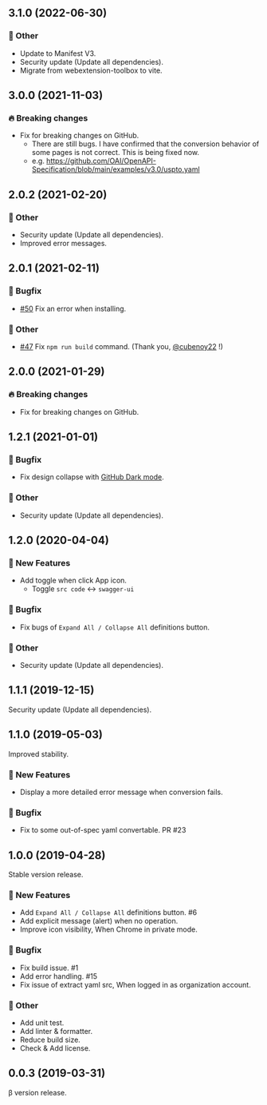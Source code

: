 ## 3.1.0 (2022-06-30)

### :hammer: Other

- Update to Manifest V3.
- Security update (Update all dependencies).
- Migrate from webextension-toolbox to vite.

## 3.0.0 (2021-11-03)

### :fire: Breaking changes

- Fix for breaking changes on GitHub.
  - There are still bugs. I have confirmed that the conversion behavior of some pages is not correct. This is being fixed now.
  - e.g. https://github.com/OAI/OpenAPI-Specification/blob/main/examples/v3.0/uspto.yaml

## 2.0.2 (2021-02-20)

### :hammer: Other

- Security update (Update all dependencies).
- Improved error messages.

## 2.0.1 (2021-02-11)

### :bug: Bugfix

- [#50](https://github.com/arx-8/swagger-viewer/issues/50) Fix an error when installing.

### :hammer: Other

- [#47](https://github.com/arx-8/swagger-viewer/pull/47) Fix `npm run build` command. (Thank you, [@cubenoy22](https://github.com/cubenoy22) !)

## 2.0.0 (2021-01-29)

### :fire: Breaking changes

- Fix for breaking changes on GitHub.

## 1.2.1 (2021-01-01)

### :bug: Bugfix

- Fix design collapse with [GitHub Dark mode](https://github.blog/2020-12-08-new-from-universe-2020-dark-mode-github-sponsors-for-companies-and-more/).

### :hammer: Other

- Security update (Update all dependencies).

## 1.2.0 (2020-04-04)

### :rocket: New Features

- Add toggle when click App icon.
  - Toggle `src code` &lt;-> `swagger-ui`

### :bug: Bugfix

- Fix bugs of `Expand All / Collapse All` definitions button.

### :hammer: Other

- Security update (Update all dependencies).

## 1.1.1 (2019-12-15)

Security update (Update all dependencies).

## 1.1.0 (2019-05-03)

Improved stability.

### :rocket: New Features

- Display a more detailed error message when conversion fails.

### :bug: Bugfix

- Fix to some out-of-spec yaml convertable. PR #23

## 1.0.0 (2019-04-28)

Stable version release.

### :rocket: New Features

- Add `Expand All / Collapse All` definitions button. #6
- Add explicit message (alert) when no operation.
- Improve icon visibility, When Chrome in private mode.

### :bug: Bugfix

- Fix build issue. #1
- Add error handling. #15
- Fix issue of extract yaml src, When logged in as organization account.

### :hammer: Other

- Add unit test.
- Add linter & formatter.
- Reduce build size.
- Check & Add license.

## 0.0.3 (2019-03-31)

β version release.
